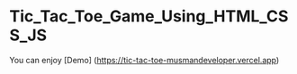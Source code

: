 # Tic_Tac_Toe_Game_Using_HTML_CSS_JS

You can enjoy [Demo] (https://tic-tac-toe-musmandeveloper.vercel.app)


